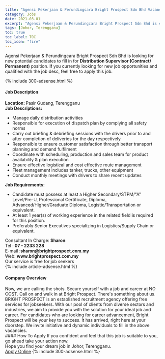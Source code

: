 ```yaml
---
title: "Agensi Pekerjaan & Perundingcara Bright Prospect Sdn Bhd Vacancies Distribution Supervisor (Contract/ Permanent)" 
category: Jobs 
date: 2021-03-01 
excerpt: "Agensi Pekerjaan & Perundingcara Bright Prospect Sdn Bhd is currently looking for suitable person to fill in the Distribution Supervisor (Contract/ Permanent) which based in Johor, Terengganu" 
tags: [Johor, Terengganu] 
toc: true 
toc_label: TOC 
toc_icon: "fire" 
--- 
```


<p>Agensi Pekerjaan & Perundingcara Bright Prospect Sdn Bhd is looking for new potential candidates to fill in for <b>Distribution Supervisor (Contract/ Permanent)</b> position. If you currently looking for new job opportunities and qualified with the job desc, feel free to apply this job.
</p>{% include 300-adsense.html %} 
<div><div><h4>Job Description</h4></div><div><div><span><div><div><strong>Location: </strong>Pasir Gudang, Terengganu</div><div><strong>Job Descriptions:&#160;</strong></div><div><ul><li>Manage daily distribution activities</li><li>Responsible for execution of dispatch plan by complying all safety norms</li><li>Carry out briefing &amp; debriefing sessions with the drivers prior to and after completion of deliveries for the day respectively</li><li>Responsible to ensure customer satisfaction through better transport planning and demand fulfilment</li><li>Coordinate with scheduling, production and sales team for product availability &amp; plan execution</li><li>Ensure effective logistical and cost effective route management</li><li>Fleet management includes tanker, trucks, other equipment</li><li>Conduct monthly meetings with drivers to share recent updates</li></ul></div><div><strong>Job Requirements:&#160;</strong></div><ul><li>Candidate must possess at least a Higher Secondary/STPM/"A" Level/Pre-U, Professional Certificate, Diploma, Advanced/Higher/Graduate Diploma, Logistic/Transportation or equivalent.</li><li>At least 1 year(s) of working experience in the related field is required for this position.</li><li>Preferably Senior Executives specializing in Logistics/Supply Chain or equivalent.</li></ul><div><div>Consultant In Charge: <strong>Sharon</strong><br>Tel :<strong> 07 - 2233 228</strong><br>E-mail :<strong>sharon@brightprospect.com.my</strong><br>Web: <strong>www.brightprospect.com.my</strong></div>Our service is free for job seekers</div></div></span></div></div></div> 
{% include article-adsense.html %} 
<div><div><h4>Company Overview</h4></div><div><div><span><div><div><div>Now, we are calling the shots. Secure yourself with a job and career at NO COST. Call on and walk in at Bright Prospect. There's something about us. BRIGHT PROSPECT is an established recruitment agency offering free services for jobseekers. With our pool of clients from diverse sectors and industries, we aim to provide you with the solution for your ideal job and career. For candidates who are looking for career advancement, Bright Prospect will be your key to success. It has arrived, right here at your doorstep. We invite initiative and dynamic individuals to fill in the above vacancies.</div></div></div></span></div></div></div> 
#### How To Apply 
If you confident and feel that this job is suitable to you, go ahead take your action now. <br/> 
Hope you find your dream job in Johor, Terengganu. <br/> 
<a href="https://www.jobstreet.com.my/en/job/distribution-supervisor-contract-permanent-4494082?jobId=jobstreet-my-job-4494082&" class="btn btn--info" target="_blank" rel="nofollow noopenner">Apply Online</a> 
{% include 300-adsense.html %} 